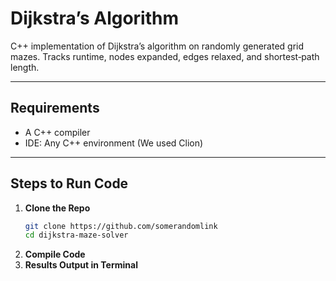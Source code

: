 # Dijkstra’s Algorithm

C++ implementation of Dijkstra’s algorithm on randomly generated grid mazes.
Tracks runtime, nodes expanded, edges relaxed, and shortest‑path length.

---

## Requirements

- A C++ compiler 
- IDE: Any C++ environment (We used Clion)

---

## Steps to Run Code

1. **Clone the Repo**  
   ```bash
   git clone https://github.com/somerandomlink
   cd dijkstra-maze-solver
2. **Compile Code**
3. **Results Output in Terminal**